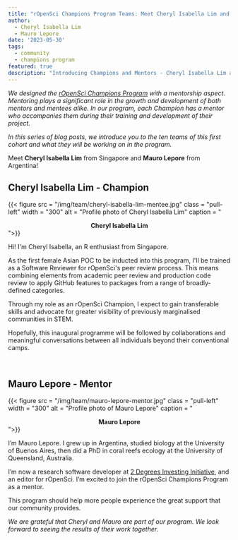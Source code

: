 ```yaml
---
title: "rOpenSci Champions Program Teams: Meet Cheryl Isabella Lim and Mauro Lepore"
author:
  - Cheryl Isabella Lim
  - Mauro Lepore
date: '2023-05-30'
tags:
  - community
  - champions program
featured: true
description: "Introducing Champions and Mentors - Cheryl Isabella Lim and Mauro Lepore"
---
```


*We designed the [rOpenSci Champions Program](/champions/) with a mentorship aspect. Mentoring plays a significant role in the growth and development of both mentors and mentees alike. In our program, each Champion has a mentor who accompanies them during their training and development of their project.*

*In this series of blog posts, we introduce you to the ten teams of this first cohort and what they will be working on in the program.*

Meet **Cheryl Isabella Lim** from Singapore and **Mauro Lepore** from Argentina!


## Cheryl Isabella Lim - Champion

{{< figure src = "/img/team/cheryl-isabella-lim-mentee.jpg" class = "pull-left" width = "300" alt = "Profile photo of Cheryl Isabella Lim" caption = "<center><strong>Cheryl Isabella Lim</strong></center>">}}

Hi! I'm Cheryl Isabella, an R enthusiast from Singapore. 

As the first female Asian POC to be inducted into this program, I'll be trained as a Software Reviewer for rOpenSci's peer review process. This means combining elements from academic peer review and production code review to apply GitHub features to packages from a range of broadly-defined categories. 

Through my role as an rOpenSci Champion, I expect to gain transferable skills and advocate for greater visibility of previously marginalised communities in STEM. 

Hopefully, this inaugural programme will be followed by collaborations and meaningful conversations between all individuals beyond their conventional camps.

</br>

## Mauro Lepore - Mentor

{{< figure src = "/img/team/mauro-lepore-mentor.jpg" class = "pull-left" width = "300" alt = "Profile photo of Mauro Lepore" caption = "<center><strong>Mauro Lepore</strong></center>">}}

I’m Mauro Lepore. I grew up in Argentina, studied biology at the University of Buenos Aires, then did a PhD in coral reefs ecology at the University of Queensland, Australia.

I’m now a research software developer at [2 Degrees Investing Initiative](https://2degrees-investing.org/), and an editor for rOpenSci. I’m excited to join the rOpenSci Champions Program as a mentor. 

This program should help more people experience the great support that our community provides.

_We are grateful that Cheryl and Mauro are part of our program. We look forward to seeing the results of their work together._ 
